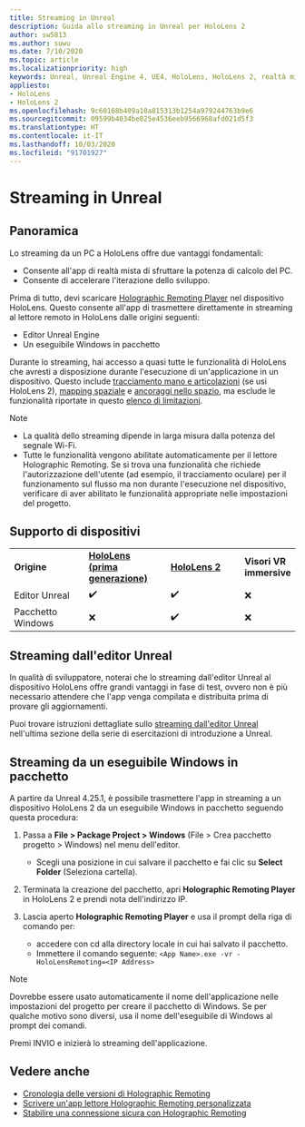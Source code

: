```yaml
---
title: Streaming in Unreal
description: Guida allo streaming in Unreal per HoloLens 2
author: sw5813
ms.author: suwu
ms.date: 7/10/2020
ms.topic: article
ms.localizationpriority: high
keywords: Unreal, Unreal Engine 4, UE4, HoloLens, HoloLens 2, realtà mista, streaming, PC, app remota olografica, holographic remoting player, documentazione
appliesto:
- HoloLens
- HoloLens 2
ms.openlocfilehash: 9c60168b409a10a815313b1254a979244763b9e6
ms.sourcegitcommit: 09599b4034be825e4536eeb9566968afd021d5f3
ms.translationtype: HT
ms.contentlocale: it-IT
ms.lasthandoff: 10/03/2020
ms.locfileid: "91701927"
---
```

# <a name="streaming-in-unreal"></a>Streaming in Unreal

## <a name="overview"></a>Panoramica
Lo streaming da un PC a HoloLens offre due vantaggi fondamentali: 
* Consente all'app di realtà mista di sfruttare la potenza di calcolo del PC. 
* Consente di accelerare l'iterazione dello sviluppo. 

Prima di tutto, devi scaricare [Holographic Remoting Player](../platform-capabilities-and-apis/holographic-remoting-player.md) nel dispositivo HoloLens. Questo consente all'app di trasmettere direttamente in streaming al lettore remoto in HoloLens dalle origini seguenti:

* Editor Unreal Engine
* Un eseguibile Windows in pacchetto 

Durante lo streaming, hai accesso a quasi tutte le funzionalità di HoloLens che avresti a disposizione durante l'esecuzione di un'applicazione in un dispositivo. Questo include [tracciamento mano e articolazioni](unreal-hand-tracking.md) (se usi HoloLens 2), [mapping spaziale](unreal-spatial-mapping.md) e [ancoraggi nello spazio](unreal-spatial-anchors.md), ma esclude le funzionalità riportate in questo [elenco di limitazioni](../platform-capabilities-and-apis/holographic-remoting-troubleshooting.md). 

> [!NOTE]
> * La qualità dello streaming dipende in larga misura dalla potenza del segnale Wi-Fi.
> * Tutte le funzionalità vengono abilitate automaticamente per il lettore Holographic Remoting. Se si trova una funzionalità che richiede l'autorizzazione dell'utente (ad esempio, il tracciamento oculare) per il funzionamento sul flusso ma non durante l'esecuzione nel dispositivo, verificare di aver abilitato le funzionalità appropriate nelle impostazioni del progetto.

## <a name="device-support"></a>Supporto di dispositivi

<table>
    <colgroup>
    <col width="33%" />
    <col width="33%" />
    <col width="33%" />
    </colgroup>
    <tr>
        <td><strong>Origine</strong></td>
        <td><a href="https://docs.microsoft.com/hololens/hololens1-hardware"><strong>HoloLens (prima generazione)</strong></a></td>
        <td><a href="https://www.microsoft.com/hololens/hardware"><strong>HoloLens 2</strong></a></td>
        <td><strong>Visori VR immersive</strong></td>
    </tr>
     <tr>
        <td>Editor Unreal</td>
        <td>✔️</td>
        <td>✔️</td>
        <td>❌</td>
    </tr>
    <tr>
        <td>Pacchetto Windows</td>
        <td>❌</td>
        <td>✔️</td>
        <td>❌</td>
    </tr>

</table>

## <a name="streaming-from-the-unreal-editor"></a>Streaming dall'editor Unreal

In qualità di sviluppatore, noterai che lo streaming dall'editor Unreal al dispositivo HoloLens offre grandi vantaggi in fase di test, ovvero non è più necessario attendere che l'app venga compilata e distribuita prima di provare gli aggiornamenti.

Puoi trovare istruzioni dettagliate sullo [streaming dall'editor Unreal](tutorials/unreal-uxt-ch6.md#device-only-streaming) nell'ultima sezione della serie di esercitazioni di introduzione a Unreal.

## <a name="streaming-from-a-packaged-windows-executable"></a>Streaming da un eseguibile Windows in pacchetto

A partire da Unreal 4.25.1, è possibile trasmettere l'app in streaming a un dispositivo HoloLens 2 da un eseguibile Windows in pacchetto seguendo questa procedura: 

1. Passa a **File > Package Project > Windows** (File > Crea pacchetto progetto > Windows) nel menu dell'editor. 
    * Scegli una posizione in cui salvare il pacchetto e fai clic su **Select Folder** (Seleziona cartella).

2. Terminata la creazione del pacchetto, apri **Holographic Remoting Player** in HoloLens 2 e prendi nota dell'indirizzo IP. 
3. Lascia aperto **Holographic Remoting Player** e usa il prompt della riga di comando per: 
    * accedere con cd alla directory locale in cui hai salvato il pacchetto.
    * Immettere il comando seguente: ```<App Name>.exe -vr -HoloLensRemoting=<IP Address>```

> [!NOTE]
> Dovrebbe essere usato automaticamente il nome dell'applicazione nelle impostazioni del progetto per creare il pacchetto di Windows. Se per qualche motivo sono diversi, usa il nome dell'eseguibile di Windows al prompt dei comandi.

Premi INVIO e inizierà lo streaming dell'applicazione.

## <a name="see-also"></a>Vedere anche
* [Cronologia delle versioni di Holographic Remoting](../platform-capabilities-and-apis/holographic-remoting-version-history.md)
* [Scrivere un'app lettore Holographic Remoting personalizzata](../platform-capabilities-and-apis/holographic-remoting-create-player.md)
* [Stabilire una connessione sicura con Holographic Remoting](../platform-capabilities-and-apis/holographic-remoting-secure-connection.md)

